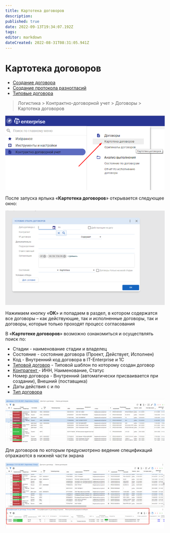 ```yaml
---
title: Картотека договоров
description: 
published: true
date: 2022-09-13T19:34:07.192Z
tags: 
editor: markdown
dateCreated: 2022-08-31T08:31:05.941Z
---
```


# Картотека договоров

* [Создание договора](dogovora-i-dopolnitelnye-soglasheniya.md)
* [Создание протокола разногласий](sozdanie-protokola-raznoglasii.md)
* [Типовые договора](tipovye-dogovora.md)

>Логистика > Контрактно-договорной учет > Договоры > Картотека договоров

![](<../assets/1 (74).png>)

После запуска ярлыка «**Картотека договоров**» открывается следующее окно:

![](<../assets/3 (62).png>)

&#x20;Нажимаем кнопку «**ОК**» и попадаем в раздел, в котором содержатся все договоры – как действующие, так и исполненные договоры, так и договоры, которые только проходят процесс согласования

В «**Картотеке договоров**» возможно ознакомиться и осуществлять поиск по:

* Стадии - наименование стадии и владелец
* Состояние - состояние договора (Проект, Действует, Исполнен)
* Код - Внутренний код договора в IT-Enterprise и 1С
* [Типовой договор](tipovye-dogovora.md) - Типовой шаблон по которому создан договор
* [Контрагент ](../../upravlenie-mdm/spravochnik-kontragentov/)- ИНН, Наименование, Статус
* Номер договора - Внутренний (автоматически присваивается при создании), Внешний (поставщика)
* Даты действия с и по
* [Тип договора](../nsi/tipov-dogovorov.md)&#x20;

![](<../assets/image (666).png>)

Для договоров по которым предусмотрено ведение спецификаций отражаются в нижней части экрана

![](<../assets/image (811).png>)
